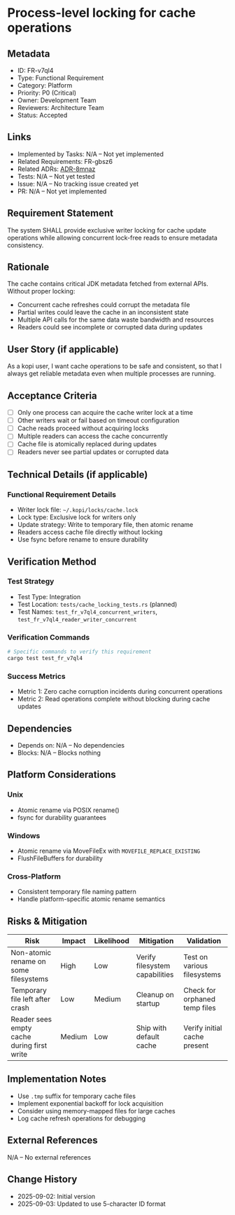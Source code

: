 # Process-level locking for cache operations

## Metadata

- ID: FR-v7ql4
- Type: Functional Requirement
- Category: Platform
- Priority: P0 (Critical)
- Owner: Development Team
- Reviewers: Architecture Team
- Status: Accepted

## Links

- Implemented by Tasks: N/A – Not yet implemented
- Related Requirements: FR-gbsz6
- Related ADRs: [ADR-8mnaz](../adr/ADR-8mnaz-concurrent-process-locking-strategy.md)
- Tests: N/A – Not yet tested
- Issue: N/A – No tracking issue created yet
- PR: N/A – Not yet implemented

## Requirement Statement

The system SHALL provide exclusive writer locking for cache update operations while allowing concurrent lock-free reads to ensure metadata consistency.

## Rationale

The cache contains critical JDK metadata fetched from external APIs. Without proper locking:

- Concurrent cache refreshes could corrupt the metadata file
- Partial writes could leave the cache in an inconsistent state
- Multiple API calls for the same data waste bandwidth and resources
- Readers could see incomplete or corrupted data during updates

## User Story (if applicable)

As a kopi user, I want cache operations to be safe and consistent, so that I always get reliable metadata even when multiple processes are running.

## Acceptance Criteria

- [ ] Only one process can acquire the cache writer lock at a time
- [ ] Other writers wait or fail based on timeout configuration
- [ ] Cache reads proceed without acquiring locks
- [ ] Multiple readers can access the cache concurrently
- [ ] Cache file is atomically replaced during updates
- [ ] Readers never see partial updates or corrupted data

## Technical Details (if applicable)

### Functional Requirement Details

- Writer lock file: `~/.kopi/locks/cache.lock`
- Lock type: Exclusive lock for writers only
- Update strategy: Write to temporary file, then atomic rename
- Readers access cache file directly without locking
- Use fsync before rename to ensure durability

## Verification Method

### Test Strategy

- Test Type: Integration
- Test Location: `tests/cache_locking_tests.rs` (planned)
- Test Names: `test_fr_v7ql4_concurrent_writers`, `test_fr_v7ql4_reader_writer_concurrent`

### Verification Commands

```bash
# Specific commands to verify this requirement
cargo test test_fr_v7ql4
```

### Success Metrics

- Metric 1: Zero cache corruption incidents during concurrent operations
- Metric 2: Read operations complete without blocking during cache updates

## Dependencies

- Depends on: N/A – No dependencies
- Blocks: N/A – Blocks nothing

## Platform Considerations

### Unix

- Atomic rename via POSIX rename()
- fsync for durability guarantees

### Windows

- Atomic rename via MoveFileEx with `MOVEFILE_REPLACE_EXISTING`
- FlushFileBuffers for durability

### Cross-Platform

- Consistent temporary file naming pattern
- Handle platform-specific atomic rename semantics

## Risks & Mitigation

| Risk                                       | Impact | Likelihood | Mitigation                     | Validation                    |
| ------------------------------------------ | ------ | ---------- | ------------------------------ | ----------------------------- |
| Non-atomic rename on some filesystems      | High   | Low        | Verify filesystem capabilities | Test on various filesystems   |
| Temporary file left after crash            | Low    | Medium     | Cleanup on startup             | Check for orphaned temp files |
| Reader sees empty cache during first write | Medium | Low        | Ship with default cache        | Verify initial cache present  |

## Implementation Notes

- Use `.tmp` suffix for temporary cache files
- Implement exponential backoff for lock acquisition
- Consider using memory-mapped files for large caches
- Log cache refresh operations for debugging

## External References

N/A – No external references

## Change History

- 2025-09-02: Initial version
- 2025-09-03: Updated to use 5-character ID format
